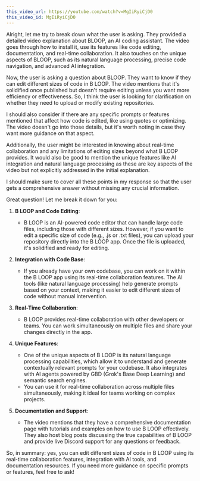```yaml
---
this_video_url: https://youtube.com/watch?v=MgIiRyiCjD0
this_video_id: MgIiRyiCjD0
---
```

<think>
Alright, let me try to break down what the user is asking. They provided a detailed video explanation about BLOOP, an AI coding assistant. The video goes through how to install it, use its features like code editing, documentation, and real-time collaboration. It also touches on the unique aspects of BLOOP, such as its natural language processing, precise code navigation, and advanced AI integration.

Now, the user is asking a question about BLOOP. They want to know if they can edit different sizes of code in B LOOP. The video mentions that it's solidified once published but doesn't require editing unless you want more efficiency or effectiveness. So, I think the user is looking for clarification on whether they need to upload or modify existing repositories.

I should also consider if there are any specific prompts or features mentioned that affect how code is edited, like using quotes or optimizing. The video doesn't go into those details, but it's worth noting in case they want more guidance on that aspect.

Additionally, the user might be interested in knowing about real-time collaboration and any limitations of editing sizes beyond what B LOOP provides. It would also be good to mention the unique features like AI integration and natural language processing as these are key aspects of the video but not explicitly addressed in the initial explanation.

I should make sure to cover all these points in my response so that the user gets a comprehensive answer without missing any crucial information.
</think>

Great question! Let me break it down for you:

1. **B LOOP and Code Editing**:  
   - B LOOP is an AI-powered code editor that can handle large code files, including those with different sizes. However, if you want to edit a specific size of code (e.g., .js or .txt files), you can upload your repository directly into the B LOOP app. Once the file is uploaded, it's solidified and ready for editing.

2. **Integration with Code Base**:  
   - If you already have your own codebase, you can work on it within the B LOOP app using its real-time collaboration features. The AI tools (like natural language processing) help generate prompts based on your context, making it easier to edit different sizes of code without manual intervention.

3. **Real-Time Collaboration**:  
   - B LOOP provides real-time collaboration with other developers or teams. You can work simultaneously on multiple files and share your changes directly in the app.

4. **Unique Features**:  
   - One of the unique aspects of B LOOP is its natural language processing capabilities, which allow it to understand and generate contextually relevant prompts for your codebase. It also integrates with AI agents powered by GBD (Grok's Base Deep Learning) and semantic search engines.
   - You can use it for real-time collaboration across multiple files simultaneously, making it ideal for teams working on complex projects.

5. **Documentation and Support**:  
   - The video mentions that they have a comprehensive documentation page with tutorials and examples on how to use B LOOP effectively. They also host blog posts discussing the true capabilities of B LOOP and provide live Discord support for any questions or feedback.

So, in summary: yes, you can edit different sizes of code in B LOOP using its real-time collaboration features, integration with AI tools, and documentation resources. If you need more guidance on specific prompts or features, feel free to ask!
